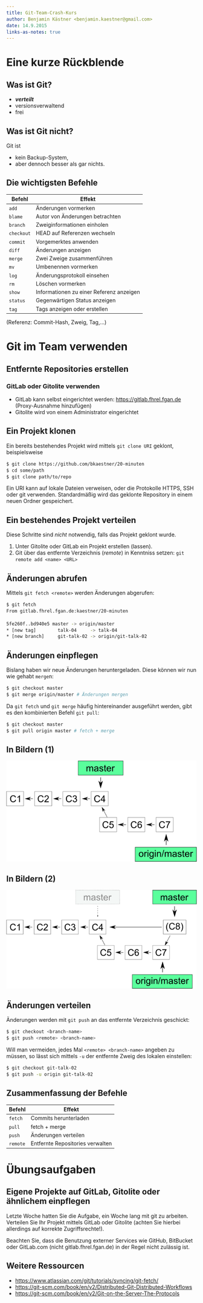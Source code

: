```yaml
---
title: Git-Team-Crash-Kurs
author: Benjamin Kästner <benjamin.kaestner@gmail.com>
date: 14.9.2015
links-as-notes: true
---
```

# Eine kurze Rückblende
## Was ist Git?

- ***verteilt***
- versionsverwaltend
- frei

## Was ist Git nicht?

Git ist

- kein Backup-System,
- aber dennoch besser als gar nichts.

## Die wichtigsten Befehle

Befehl     | Effekt
-----------|---------------------------------
`add`      | Änderungen vormerken
`blame`    | Autor von Änderungen betrachten
`branch`   | Zweiginformationen einholen
`checkout` | HEAD auf Referenzen wechseln
`commit`   | Vorgemerktes anwenden
`diff`     | Änderungen anzeigen
`merge`    | Zwei Zweige zusammenführen
`mv`       | Umbenennen vormerken
`log`      | Änderungsprotokoll einsehen
`rm`       | Löschen vormerken
`show`     | Informationen zu einer Referenz anzeigen
`status`   | Gegenwärtigen Status anzeigen
`tag`      | Tags anzeigen oder erstellen

(Referenz: Commit-Hash, Zweig, Tag,…)

# Git im Team verwenden
## Entfernte Repositories erstellen
### GitLab oder Gitolite verwenden
- GitLab kann selbst eingerichtet werden: https://gitlab.fhrel.fgan.de (Proxy-Ausnahme hinzufügen)
- Gitolite wird von einem Administrator eingerichtet

## Ein Projekt klonen
Ein bereits bestehendes Projekt wird mittels `git clone URI` geklont, beispielsweise


```bash
$ git clone https://github.com/bkaestner/20-minuten
$ cd some/path
$ git clone path/to/repo
```
Ein URI kann auf lokale Dateien verweisen, oder die Protokolle HTTPS, SSH oder git verwenden.
Standardmäßig wird das geklonte Repository in einem neuen Ordner gespeichert.

## Ein bestehendes Projekt verteilen
Diese Schritte sind _nicht_ notwendig, falls das Projekt geklont wurde.

1. Unter Gitolite oder GitLab ein Projekt erstellen (lassen).
2. Git über das entfernte Verzeichnis (*remote*) in Kenntniss setzen:
   `git remote add <name> <URL>`

## Änderungen abrufen
Mittels `git fetch <remote>` werden Änderungen abgerufen:


```bash
$ git fetch
From gitlab.fhrel.fgan.de:kaestner/20-minuten

5fe260f..bd940e5 master -> origin/master
* [new tag]        talk-04     -> talk-04
* [new branch]     git-talk-02 -> origin/git-talk-02
```

## Änderungen einpflegen
Bislang haben wir neue Änderungen heruntergeladen. Diese können wir nun wie gehabt `merge`n:

```bash
$ git checkout master
$ git merge origin/master # Änderungen mergen
```

Da `git fetch` und `git merge` häufig hintereinander ausgeführt werden, gibt es
den kombinierten Befehl `git pull`:

```bash
$ git checkout master
$ git pull origin master # fetch + merge
```

## In Bildern (1)

![Nach fetch, vor merge](talks/git/05-assets/branches-01.png)

## In Bildern (2)
![Nach fetch+merge, bzw. pull](talks/git/05-assets/branches-02.png)

## Änderungen verteilen
Änderungen werden mit `git push` an das entfernte Verzeichnis geschickt:

```bash
$ git checkout <branch-name>
$ git push <remote> <branch-name>
```

Will man vermeiden, jedes Mal `<remote> <branch-name>` angeben zu müssen, so lässt sich
mittels `-u` der entfernte Zweig des lokalen einstellen:

```bash
$ git checkout git-talk-02
$ git push -u origin git-talk-02

```
## Zusammenfassung der Befehle

Befehl     | Effekt
-----------|---------------------------------
`fetch`    | Commits herunterladen
`pull`     | fetch + merge
`push`     | Änderungen verteilen
`remote`   | Entfernte Repositories verwalten


# Übungsaufgaben
## Eigene Projekte auf GitLab, Gitolite oder ähnlichem einpflegen

Letzte Woche hatten Sie die Aufgabe, ein Woche lang mit git zu arbeiten.
Verteilen Sie Ihr Projekt mittels GitLab oder Gitolite (achten Sie
hierbei allerdings auf korrekte Zugriffsrechte!).

Beachten Sie, dass die Benutzung externer Services wie GitHub, BitBucket oder
GitLab.com (nicht gitlab.fhrel.fgan.de) in der Regel nicht zulässig ist.

## Weitere Ressourcen
- https://www.atlassian.com/git/tutorials/syncing/git-fetch/
- https://git-scm.com/book/en/v2/Distributed-Git-Distributed-Workflows
- https://git-scm.com/book/en/v2/Git-on-the-Server-The-Protocols